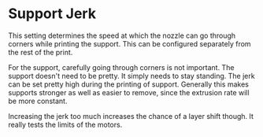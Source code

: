 Support Jerk
====
This setting determines the speed at which the nozzle can go through corners while printing the support. This can be configured separately from the rest of the print.

For the support, carefully going through corners is not important. The support doesn't need to be pretty. It simply needs to stay standing. The jerk can be set pretty high during the printing of support. Generally this makes supports stronger as well as easier to remove, since the extrusion rate will be more constant.

Increasing the jerk too much increases the chance of a layer shift though. It really tests the limits of the motors.